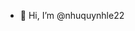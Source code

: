 - 👋 Hi, I’m @nhuquynhle22


<!---
nhuquynhle22/nhuquynhle22 is a ✨ special ✨ repository because its `README.md` (this file) appears on your GitHub profile.
You can click the Preview link to take a look at your changes.
--->
